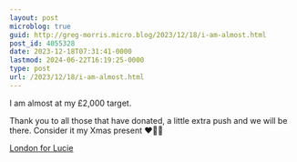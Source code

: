 ```yaml
---
layout: post
microblog: true
guid: http://greg-morris.micro.blog/2023/12/18/i-am-almost.html
post_id: 4055328
date: 2023-12-18T07:31:41-0000
lastmod: 2024-06-22T16:19:25-0000
type: post
url: /2023/12/18/i-am-almost.html
---
```

I am almost at my £2,000 target. 

Thank you to all those that have donated, a little extra push and we will be there. Consider it my Xmas present ❤️🎁🎄

[London for Lucie](https://www.justgiving.com/page/greg-morris-lm2024)
